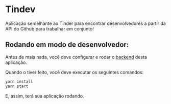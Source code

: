 # Tindev

Aplicação semelhante ao Tinder para encontrar desenvolvedores a partir da API do Github para trabalhar em conjunto!

## Rodando em modo de desenvolvedor:

Antes de mais nada, você deve configurar e rodar o [backend](https://github.com/lucasmedeiros/tindev-backend) desta aplicação.

Quando o tiver feito, você deve executar os seguintes comandos:

```sh
yarn install
yarn start
```

E, assim, terá sua aplicação rodando.
